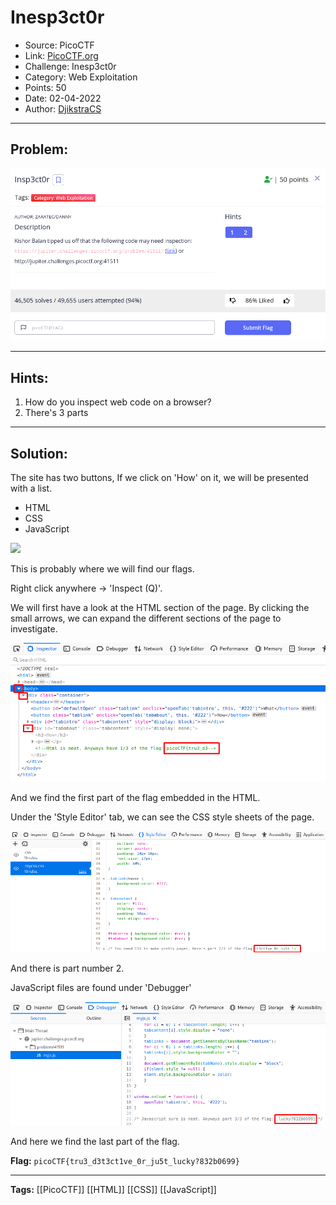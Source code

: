 # Inesp3ct0r
* Source: PicoCTF
* Link: [PicoCTF.org](https://picoctf.org/)
* Challenge: Inesp3ct0r
* Category: Web Exploitation
* Points: 50
* Date: 02-04-2022
* Author: [DjikstraCS](https://github.com/DjikstraCS)

---
## Problem:
![](./attachments/Pasted%20image%2020220402231830.png)

---
## Hints:
1. How do you inspect web code on a browser?
2. There's 3 parts

---
## Solution:
The site has two buttons, If we click on 'How' on it, we will be presented with a list.

* HTML
* CSS
* JavaScript

![](Pasted%20image%2020220405211427.png)

This is probably where we will find our flags.

Right click anywhere -> 'Inspect (Q)'.

We will first have a look at the HTML section of the page. By clicking the small arrows, we can expand the different sections of the page to investigate.

![](./attachments/Pasted%20image%2020220402232530.png)

And we find the first part of the flag embedded in the HTML.

Under the 'Style Editor' tab, we can see the CSS style sheets of the page. 

![](./attachments/Pasted%20image%2020220402233552.png)

And there is part number 2.

JavaScript files are found under 'Debugger'

![](./attachments/Pasted%20image%2020220402233955.png)

And here we find the last part of the flag.

**Flag:** `picoCTF{tru3_d3t3ct1ve_0r_ju5t_lucky?832b0699}`

---
**Tags:** [[PicoCTF]] [[HTML]] [[CSS]] [[JavaScript]]